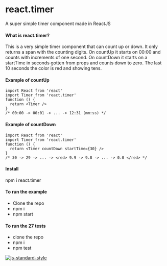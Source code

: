 # react.timer
A super simple timer component made in ReactJS
#### What is react.timer?
This is a very simple timer component that can count up or down. 
It only returns a span with the counting digits.
On countUp it starts on 00:00 and counts with increments of one second.
On countDown it starts on a startTime in seconds gotten from props and counts down
to zero. The last 10 seconds the color is red and showing tens.
#### Example of countUp
~~~
import React from 'react'
import Timer from 'react.timer'
function () {
  return <Timer />
}
/* 00:00 -> 00:01 -> ... -> 12:31 (mm:ss) */
~~~
#### Example of countDown
~~~
import React from 'react'
import Timer from 'react.timer'
function () {
  return <Timer countDown startTime={30} />
}
/* 30 -> 29 -> ... -> <red> 9.9 -> 9.8 -> ... -> 0.0 </red> */
~~~
#### Install
npm i react.timer
#### To run the example
- Clone the repo
- npm i
- npm start
#### To run the 27 tests
- clone the repo
- npm i
- npm test
  

[![js-standard-style](https://cdn.rawgit.com/feross/standard/master/badge.svg)](https://github.com/feross/standard)

